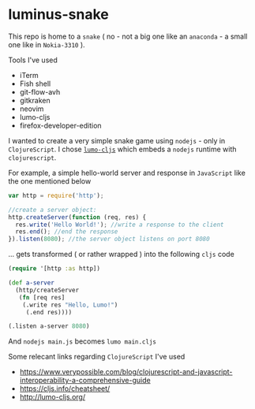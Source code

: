 # luminus-snake

This repo is home to a `snake` ( no - not a big one like an `anaconda` - a small one like in `Nokia-3310` ).

Tools I've used 

- iTerm
- Fish shell
- git-flow-avh
- gitkraken
- neovim
- lumo-cljs
- firefox-developer-edition



I wanted to create a very simple snake game using `nodejs` - only in `ClojureScript`. I chose [`lumo-cljs`](https://github.com/anmonteiro/lumo)  which embeds a `nodejs` runtime with `clojurescript`.

For example, a simple hello-world server and response in `JavaScript` like the one mentioned below

```javascript
var http = require('http');

//create a server object:
http.createServer(function (req, res) {
  res.write('Hello World!'); //write a response to the client
  res.end(); //end the response
}).listen(8080); //the server object listens on port 8080 

```

... gets transformed ( or rather wrapped ) into the following `cljs` code

```clojure
(require '[http :as http])

(def a-server
  (http/createServer
   (fn [req res]
    (.write res "Hello, Lumo!")
     (.end res))))

(.listen a-server 8080)

```


And `nodejs main.js` becomes `lumo main.cljs` 




Some relecant links regarding `ClojureScript` I've used 

- https://www.verypossible.com/blog/clojurescript-and-javascript-interoperability-a-comprehensive-guide
- https://cljs.info/cheatsheet/
- http://lumo-cljs.org/
